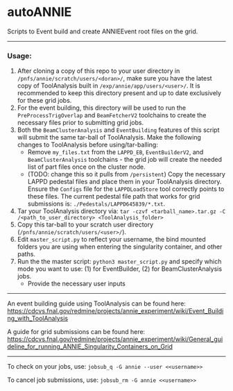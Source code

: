 # autoANNIE

Scripts to Event build and create ANNIEEvent root files on the grid.

-----------------------

### Usage:

1. After cloning a copy of this repo to your user directory in ```/pnfs/annie/scratch/users/<doran>/```, make sure you have the latest copy of ToolAnalysis built in ```/exp/annie/app/users/<user>/```. It is recommended to keep this directory present and up to date exclusively for these grid jobs.
2. For the event building, this directory will be used to run the ```PreProcessTrigOverlap``` and ```BeamFetcherV2``` toolchains to create the necessary files prior to submitting grid jobs.
3. Both the ```BeamClusterAnalysis``` and ```EventBuilding``` features of this script will submit the same tar-ball of ToolAnalysis. Make the following changes to ToolAnalysis before using/tar-balling:
   - Remove ```my_files.txt``` from the ```LAPPD_EB```, ```EventBuilderV2```, and ```BeamClusterAnalysis``` toolchains - the grid job will create the needed list of part files once on the cluster node.
   - (TODO: change this so it pulls from ```/persistent```) Copy the necessary LAPPD pedestal files and place them in your ToolAnalysis directory. Ensure the ```Configs``` file for the ```LAPPDLoadStore``` tool correctly points to these files. The current pedestal file path that works for grid submissions is: ```./Pedestals/LAPPD645839/*.txt```.
5. Tar your ToolAnalysis directory via: ```tar -czvf <tarball_name>.tar.gz -C /<path_to_user_directory> <ToolAnalysis_folder>```
6. Copy this tar-ball to your scratch user directory (```/pnfs/annie/scratch/users/<user>/```).
7. Edit ```master_script.py``` to reflect your username, the bind mounted folders you are using when entering the singularity container, and other paths.
4. Run the the master script: ```python3 master_script.py``` and specify which mode you want to use: (1) for EventBuilder, (2) for BeamClusterAnalysis jobs.
   - Provide the necessary user inputs

-----------------------

An event building guide using ToolAnalysis can be found here: https://cdcvs.fnal.gov/redmine/projects/annie_experiment/wiki/Event_Building_with_ToolAnalysis

A guide for grid submissions can be found here: https://cdcvs.fnal.gov/redmine/projects/annie_experiment/wiki/General_guideline_for_running_ANNIE_Singularity_Containers_on_Grid

-----------------------

To check on your jobs, use: ```jobsub_q -G annie --user <<username>>```

To cancel job submissions, use: ```jobsub_rm -G annie <<username>>```
